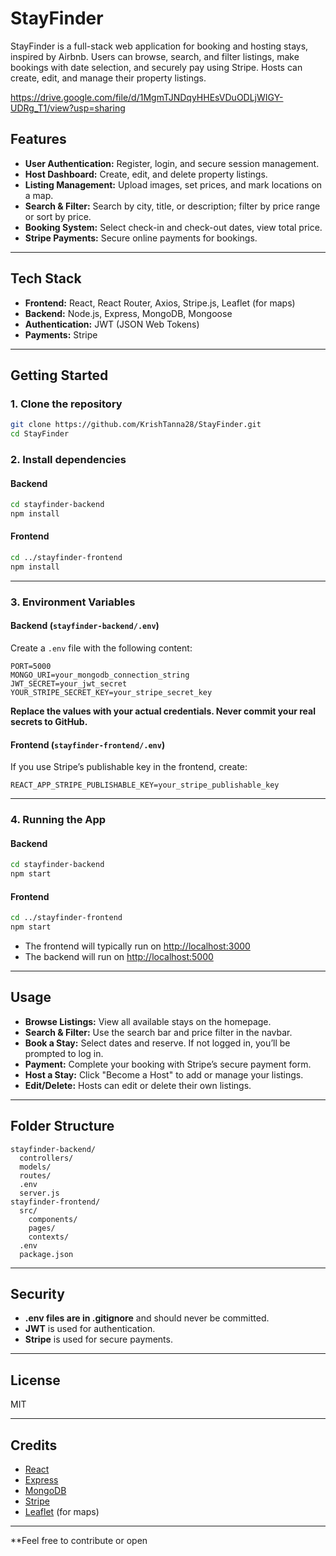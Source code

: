 # StayFinder

StayFinder is a full-stack web application for booking and hosting stays, inspired by Airbnb. Users can browse, search, and filter listings, make bookings with date selection, and securely pay using Stripe. Hosts can create, edit, and manage their property listings.

https://drive.google.com/file/d/1MgmTJNDqyHHEsVDuODLjWIGY-UDRg_T1/view?usp=sharing

## Features

- **User Authentication:** Register, login, and secure session management.
- **Host Dashboard:** Create, edit, and delete property listings.
- **Listing Management:** Upload images, set prices, and mark locations on a map.
- **Search & Filter:** Search by city, title, or description; filter by price range or sort by price.
- **Booking System:** Select check-in and check-out dates, view total price.
- **Stripe Payments:** Secure online payments for bookings.

---

## Tech Stack

- **Frontend:** React, React Router, Axios, Stripe.js, Leaflet (for maps)
- **Backend:** Node.js, Express, MongoDB, Mongoose
- **Authentication:** JWT (JSON Web Tokens)
- **Payments:** Stripe

---

## Getting Started

### 1. Clone the repository

```sh
git clone https://github.com/KrishTanna28/StayFinder.git
cd StayFinder
```

### 2. Install dependencies

#### Backend

```sh
cd stayfinder-backend
npm install
```

#### Frontend

```sh
cd ../stayfinder-frontend
npm install
```

---

### 3. Environment Variables

#### Backend (`stayfinder-backend/.env`)

Create a `.env` file with the following content:

```
PORT=5000
MONGO_URI=your_mongodb_connection_string
JWT_SECRET=your_jwt_secret
YOUR_STRIPE_SECRET_KEY=your_stripe_secret_key
```

**Replace the values with your actual credentials. Never commit your real secrets to GitHub.**

#### Frontend (`stayfinder-frontend/.env`)

If you use Stripe’s publishable key in the frontend, create:

```
REACT_APP_STRIPE_PUBLISHABLE_KEY=your_stripe_publishable_key
```

---

### 4. Running the App

#### Backend

```sh
cd stayfinder-backend
npm start
```

#### Frontend

```sh
cd ../stayfinder-frontend
npm start
```

- The frontend will typically run on [http://localhost:3000](http://localhost:3000)
- The backend will run on [http://localhost:5000](http://localhost:5000)

---

## Usage

- **Browse Listings:** View all available stays on the homepage.
- **Search & Filter:** Use the search bar and price filter in the navbar.
- **Book a Stay:** Select dates and reserve. If not logged in, you’ll be prompted to log in.
- **Payment:** Complete your booking with Stripe’s secure payment form.
- **Host a Stay:** Click "Become a Host" to add or manage your listings.
- **Edit/Delete:** Hosts can edit or delete their own listings.

---

## Folder Structure

```
stayfinder-backend/
  controllers/
  models/
  routes/
  .env
  server.js
stayfinder-frontend/
  src/
    components/
    pages/
    contexts/
  .env
  package.json
```

---

## Security

- **.env files are in .gitignore** and should never be committed.
- **JWT** is used for authentication.
- **Stripe** is used for secure payments.

---

## License

MIT

---

## Credits

- [React](https://reactjs.org/)
- [Express](https://expressjs.com/)
- [MongoDB](https://www.mongodb.com/)
- [Stripe](https://stripe.com/)
- [Leaflet](https://leafletjs.com/) (for maps)

---

**Feel free to contribute or open
